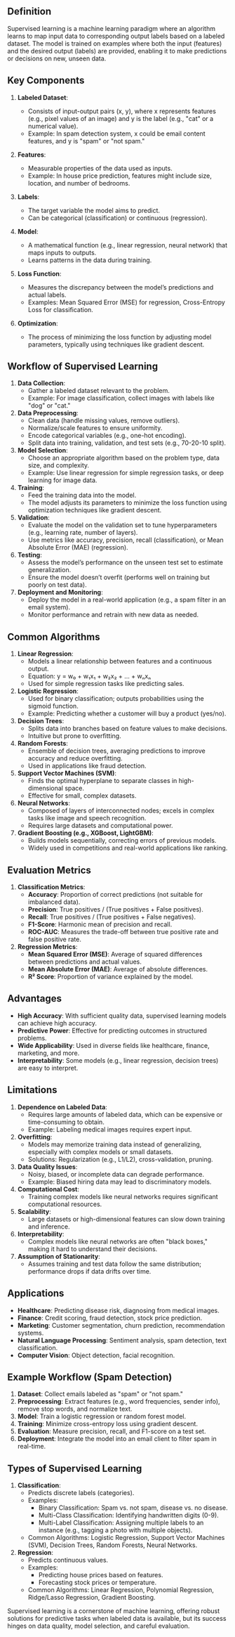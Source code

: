 
## Definition
Supervised learning is a machine learning paradigm where an algorithm learns to map input data to corresponding output labels based on a labeled dataset. The model is trained on examples where both the input (features) and the desired output (labels) are provided, enabling it to make predictions or decisions on new, unseen data.

## Key Components
1. **Labeled Dataset**: 
   - Consists of input-output pairs (x, y), where x represents features (e.g., pixel values of an image) and y is the label (e.g., "cat" or a numerical value).
   - Example: In spam detection system, x could be email content features, and y is "spam" or "not spam."

2. **Features**:
   - Measurable properties of the data used as inputs.
   - Example: In house price prediction, features might include size, location, and number of bedrooms.
3. **Labels**:
   - The target variable the model aims to predict.
   - Can be categorical (classification) or continuous (regression).
4. **Model**:
   - A mathematical function (e.g., linear regression, neural network) that maps inputs to outputs.
   - Learns patterns in the data during training.
5. **Loss Function**:
   - Measures the discrepancy between the model’s predictions and actual labels.
   - Examples: Mean Squared Error (MSE) for regression, Cross-Entropy Loss for classification.
6. **Optimization**:
   - The process of minimizing the loss function by adjusting model parameters, typically using techniques like gradient descent.



## Workflow of Supervised Learning
1. **Data Collection**:
   - Gather a labeled dataset relevant to the problem.
   - Example: For image classification, collect images with labels like "dog" or "cat."
2. **Data Preprocessing**:
   - Clean data (handle missing values, remove outliers).
   - Normalize/scale features to ensure uniformity.
   - Encode categorical variables (e.g., one-hot encoding).
   - Split data into training, validation, and test sets (e.g., 70-20-10 split).
3. **Model Selection**:
   - Choose an appropriate algorithm based on the problem type, data size, and complexity.
   - Example: Use linear regression for simple regression tasks, or deep learning for image data.
4. **Training**:
   - Feed the training data into the model.
   - The model adjusts its parameters to minimize the loss function using optimization techniques like gradient descent.
5. **Validation**:
   - Evaluate the model on the validation set to tune hyperparameters (e.g., learning rate, number of layers).
   - Use metrics like accuracy, precision, recall (classification), or Mean Absolute Error (MAE) (regression).
6. **Testing**:
   - Assess the model’s performance on the unseen test set to estimate generalization.
   - Ensure the model doesn’t overfit (performs well on training but poorly on test data).
7. **Deployment and Monitoring**:
   - Deploy the model in a real-world application (e.g., a spam filter in an email system).
   - Monitor performance and retrain with new data as needed.

## Common Algorithms
1. **Linear Regression**:
   - Models a linear relationship between features and a continuous output.
   - Equation: y = w₀ + w₁x₁ + w₂x₂ + ... + wₙxₙ
   - Used for simple regression tasks like predicting sales.
2. **Logistic Regression**:
   - Used for binary classification; outputs probabilities using the sigmoid function.
   - Example: Predicting whether a customer will buy a product (yes/no).
3. **Decision Trees**:
   - Splits data into branches based on feature values to make decisions.
   - Intuitive but prone to overfitting.
4. **Random Forests**:
   - Ensemble of decision trees, averaging predictions to improve accuracy and reduce overfitting.
   - Used in applications like fraud detection.
5. **Support Vector Machines (SVM)**:
   - Finds the optimal hyperplane to separate classes in high-dimensional space.
   - Effective for small, complex datasets.
6. **Neural Networks**:
   - Composed of layers of interconnected nodes; excels in complex tasks like image and speech recognition.
   - Requires large datasets and computational power.
7. **Gradient Boosting (e.g., XGBoost, LightGBM)**:
   - Builds models sequentially, correcting errors of previous models.
   - Widely used in competitions and real-world applications like ranking.

## Evaluation Metrics
1. **Classification Metrics**:
   - **Accuracy**: Proportion of correct predictions (not suitable for imbalanced data).
   - **Precision**: True positives / (True positives + False positives).
   - **Recall**: True positives / (True positives + False negatives).
   - **F1-Score**: Harmonic mean of precision and recall.
   - **ROC-AUC**: Measures the trade-off between true positive rate and false positive rate.
2. **Regression Metrics**:
   - **Mean Squared Error (MSE)**: Average of squared differences between predictions and actual values.
   - **Mean Absolute Error (MAE)**: Average of absolute differences.
   - **R² Score**: Proportion of variance explained by the model.

## Advantages
- **High Accuracy**: With sufficient quality data, supervised learning models can achieve high accuracy.
- **Predictive Power**: Effective for predicting outcomes in structured problems.
- **Wide Applicability**: Used in diverse fields like healthcare, finance, marketing, and more.
- **Interpretability**: Some models (e.g., linear regression, decision trees) are easy to interpret.

## Limitations
1. **Dependence on Labeled Data**:
   - Requires large amounts of labeled data, which can be expensive or time-consuming to obtain.
   - Example: Labeling medical images requires expert input.
2. **Overfitting**:
   - Models may memorize training data instead of generalizing, especially with complex models or small datasets.
   - Solutions: Regularization (e.g., L1/L2), cross-validation, pruning.
3. **Data Quality Issues**:
   - Noisy, biased, or incomplete data can degrade performance.
   - Example: Biased hiring data may lead to discriminatory models.
4. **Computational Cost**:
   - Training complex models like neural networks requires significant computational resources.
5. **Scalability**:
   - Large datasets or high-dimensional features can slow down training and inference.
6. **Interpretability**:
   - Complex models like neural networks are often "black boxes," making it hard to understand their decisions.
7. **Assumption of Stationarity**:
   - Assumes training and test data follow the same distribution; performance drops if data drifts over time.

## Applications
- **Healthcare**: Predicting disease risk, diagnosing from medical images.
- **Finance**: Credit scoring, fraud detection, stock price prediction.
- **Marketing**: Customer segmentation, churn prediction, recommendation systems.
- **Natural Language Processing**: Sentiment analysis, spam detection, text classification.
- **Computer Vision**: Object detection, facial recognition.

## Example Workflow (Spam Detection)
1. **Dataset**: Collect emails labeled as "spam" or "not spam."
2. **Preprocessing**: Extract features (e.g., word frequencies, sender info), remove stop words, and normalize text.
3. **Model**: Train a logistic regression or random forest model.
4. **Training**: Minimize cross-entropy loss using gradient descent.
5. **Evaluation**: Measure precision, recall, and F1-score on a test set.
6. **Deployment**: Integrate the model into an email client to filter spam in real-time.


## Types of Supervised Learning
1. **Classification**:
   - Predicts discrete labels (categories).
   - Examples:
     - Binary Classification: Spam vs. not spam, disease vs. no disease.
     - Multi-Class Classification: Identifying handwritten digits (0-9).
     - Multi-Label Classification: Assigning multiple labels to an instance (e.g., tagging a photo with multiple objects).
   - Common Algorithms: Logistic Regression, Support Vector Machines (SVM), Decision Trees, Random Forests, Neural Networks.
2. **Regression**:
   - Predicts continuous values.
   - Examples:
     - Predicting house prices based on features.
     - Forecasting stock prices or temperature.
   - Common Algorithms: Linear Regression, Polynomial Regression, Ridge/Lasso Regression, Gradient Boosting.

Supervised learning is a cornerstone of machine learning, offering robust solutions for predictive tasks when labeled data is available, but its success hinges on data quality, model selection, and careful evaluation.
